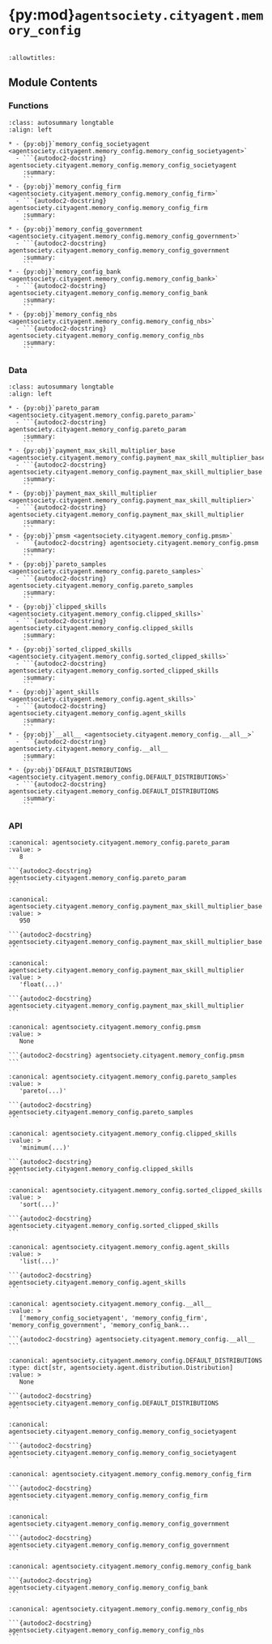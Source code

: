 # {py:mod}`agentsociety.cityagent.memory_config`

```{py:module} agentsociety.cityagent.memory_config
```

```{autodoc2-docstring} agentsociety.cityagent.memory_config
:allowtitles:
```

## Module Contents

### Functions

````{list-table}
:class: autosummary longtable
:align: left

* - {py:obj}`memory_config_societyagent <agentsociety.cityagent.memory_config.memory_config_societyagent>`
  - ```{autodoc2-docstring} agentsociety.cityagent.memory_config.memory_config_societyagent
    :summary:
    ```
* - {py:obj}`memory_config_firm <agentsociety.cityagent.memory_config.memory_config_firm>`
  - ```{autodoc2-docstring} agentsociety.cityagent.memory_config.memory_config_firm
    :summary:
    ```
* - {py:obj}`memory_config_government <agentsociety.cityagent.memory_config.memory_config_government>`
  - ```{autodoc2-docstring} agentsociety.cityagent.memory_config.memory_config_government
    :summary:
    ```
* - {py:obj}`memory_config_bank <agentsociety.cityagent.memory_config.memory_config_bank>`
  - ```{autodoc2-docstring} agentsociety.cityagent.memory_config.memory_config_bank
    :summary:
    ```
* - {py:obj}`memory_config_nbs <agentsociety.cityagent.memory_config.memory_config_nbs>`
  - ```{autodoc2-docstring} agentsociety.cityagent.memory_config.memory_config_nbs
    :summary:
    ```
````

### Data

````{list-table}
:class: autosummary longtable
:align: left

* - {py:obj}`pareto_param <agentsociety.cityagent.memory_config.pareto_param>`
  - ```{autodoc2-docstring} agentsociety.cityagent.memory_config.pareto_param
    :summary:
    ```
* - {py:obj}`payment_max_skill_multiplier_base <agentsociety.cityagent.memory_config.payment_max_skill_multiplier_base>`
  - ```{autodoc2-docstring} agentsociety.cityagent.memory_config.payment_max_skill_multiplier_base
    :summary:
    ```
* - {py:obj}`payment_max_skill_multiplier <agentsociety.cityagent.memory_config.payment_max_skill_multiplier>`
  - ```{autodoc2-docstring} agentsociety.cityagent.memory_config.payment_max_skill_multiplier
    :summary:
    ```
* - {py:obj}`pmsm <agentsociety.cityagent.memory_config.pmsm>`
  - ```{autodoc2-docstring} agentsociety.cityagent.memory_config.pmsm
    :summary:
    ```
* - {py:obj}`pareto_samples <agentsociety.cityagent.memory_config.pareto_samples>`
  - ```{autodoc2-docstring} agentsociety.cityagent.memory_config.pareto_samples
    :summary:
    ```
* - {py:obj}`clipped_skills <agentsociety.cityagent.memory_config.clipped_skills>`
  - ```{autodoc2-docstring} agentsociety.cityagent.memory_config.clipped_skills
    :summary:
    ```
* - {py:obj}`sorted_clipped_skills <agentsociety.cityagent.memory_config.sorted_clipped_skills>`
  - ```{autodoc2-docstring} agentsociety.cityagent.memory_config.sorted_clipped_skills
    :summary:
    ```
* - {py:obj}`agent_skills <agentsociety.cityagent.memory_config.agent_skills>`
  - ```{autodoc2-docstring} agentsociety.cityagent.memory_config.agent_skills
    :summary:
    ```
* - {py:obj}`__all__ <agentsociety.cityagent.memory_config.__all__>`
  - ```{autodoc2-docstring} agentsociety.cityagent.memory_config.__all__
    :summary:
    ```
* - {py:obj}`DEFAULT_DISTRIBUTIONS <agentsociety.cityagent.memory_config.DEFAULT_DISTRIBUTIONS>`
  - ```{autodoc2-docstring} agentsociety.cityagent.memory_config.DEFAULT_DISTRIBUTIONS
    :summary:
    ```
````

### API

````{py:data} pareto_param
:canonical: agentsociety.cityagent.memory_config.pareto_param
:value: >
   8

```{autodoc2-docstring} agentsociety.cityagent.memory_config.pareto_param
```

````

````{py:data} payment_max_skill_multiplier_base
:canonical: agentsociety.cityagent.memory_config.payment_max_skill_multiplier_base
:value: >
   950

```{autodoc2-docstring} agentsociety.cityagent.memory_config.payment_max_skill_multiplier_base
```

````

````{py:data} payment_max_skill_multiplier
:canonical: agentsociety.cityagent.memory_config.payment_max_skill_multiplier
:value: >
   'float(...)'

```{autodoc2-docstring} agentsociety.cityagent.memory_config.payment_max_skill_multiplier
```

````

````{py:data} pmsm
:canonical: agentsociety.cityagent.memory_config.pmsm
:value: >
   None

```{autodoc2-docstring} agentsociety.cityagent.memory_config.pmsm
```

````

````{py:data} pareto_samples
:canonical: agentsociety.cityagent.memory_config.pareto_samples
:value: >
   'pareto(...)'

```{autodoc2-docstring} agentsociety.cityagent.memory_config.pareto_samples
```

````

````{py:data} clipped_skills
:canonical: agentsociety.cityagent.memory_config.clipped_skills
:value: >
   'minimum(...)'

```{autodoc2-docstring} agentsociety.cityagent.memory_config.clipped_skills
```

````

````{py:data} sorted_clipped_skills
:canonical: agentsociety.cityagent.memory_config.sorted_clipped_skills
:value: >
   'sort(...)'

```{autodoc2-docstring} agentsociety.cityagent.memory_config.sorted_clipped_skills
```

````

````{py:data} agent_skills
:canonical: agentsociety.cityagent.memory_config.agent_skills
:value: >
   'list(...)'

```{autodoc2-docstring} agentsociety.cityagent.memory_config.agent_skills
```

````

````{py:data} __all__
:canonical: agentsociety.cityagent.memory_config.__all__
:value: >
   ['memory_config_societyagent', 'memory_config_firm', 'memory_config_government', 'memory_config_bank...

```{autodoc2-docstring} agentsociety.cityagent.memory_config.__all__
```

````

````{py:data} DEFAULT_DISTRIBUTIONS
:canonical: agentsociety.cityagent.memory_config.DEFAULT_DISTRIBUTIONS
:type: dict[str, agentsociety.agent.distribution.Distribution]
:value: >
   None

```{autodoc2-docstring} agentsociety.cityagent.memory_config.DEFAULT_DISTRIBUTIONS
```

````

````{py:function} memory_config_societyagent(distributions: dict[str, agentsociety.agent.distribution.Distribution], class_config: typing.Optional[list[agentsociety.agent.memory_config_generator.MemoryAttribute]] = None) -> agentsociety.agent.memory_config_generator.MemoryConfig
:canonical: agentsociety.cityagent.memory_config.memory_config_societyagent

```{autodoc2-docstring} agentsociety.cityagent.memory_config.memory_config_societyagent
```
````

````{py:function} memory_config_firm(distributions: dict[str, agentsociety.agent.distribution.Distribution], class_config: typing.Optional[list[agentsociety.agent.memory_config_generator.MemoryAttribute]] = None) -> agentsociety.agent.memory_config_generator.MemoryConfig
:canonical: agentsociety.cityagent.memory_config.memory_config_firm

```{autodoc2-docstring} agentsociety.cityagent.memory_config.memory_config_firm
```
````

````{py:function} memory_config_government(distributions: dict[str, agentsociety.agent.distribution.Distribution], class_config: typing.Optional[list[agentsociety.agent.memory_config_generator.MemoryAttribute]] = None) -> agentsociety.agent.memory_config_generator.MemoryConfig
:canonical: agentsociety.cityagent.memory_config.memory_config_government

```{autodoc2-docstring} agentsociety.cityagent.memory_config.memory_config_government
```
````

````{py:function} memory_config_bank(distributions: dict[str, agentsociety.agent.distribution.Distribution], class_config: typing.Optional[list[agentsociety.agent.memory_config_generator.MemoryAttribute]] = None) -> agentsociety.agent.memory_config_generator.MemoryConfig
:canonical: agentsociety.cityagent.memory_config.memory_config_bank

```{autodoc2-docstring} agentsociety.cityagent.memory_config.memory_config_bank
```
````

````{py:function} memory_config_nbs(distributions: dict[str, agentsociety.agent.distribution.Distribution], class_config: typing.Optional[list[agentsociety.agent.memory_config_generator.MemoryAttribute]] = None) -> agentsociety.agent.memory_config_generator.MemoryConfig
:canonical: agentsociety.cityagent.memory_config.memory_config_nbs

```{autodoc2-docstring} agentsociety.cityagent.memory_config.memory_config_nbs
```
````
